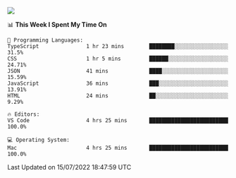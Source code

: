 ![](http://github-profile-summary-cards.vercel.app/api/cards/profile-details?username=kok-s0s&theme=vue)

<!--START_SECTION:waka-->
📊 **This Week I Spent My Time On** 

```text
💬 Programming Languages: 
TypeScript               1 hr 23 mins        ████████░░░░░░░░░░░░░░░░░   31.5% 
CSS                      1 hr 5 mins         ██████░░░░░░░░░░░░░░░░░░░   24.71% 
JSON                     41 mins             ████░░░░░░░░░░░░░░░░░░░░░   15.59% 
JavaScript               36 mins             ███░░░░░░░░░░░░░░░░░░░░░░   13.91% 
HTML                     24 mins             ██░░░░░░░░░░░░░░░░░░░░░░░   9.29%

🔥 Editors: 
VS Code                  4 hrs 25 mins       █████████████████████████   100.0%

💻 Operating System: 
Mac                      4 hrs 25 mins       █████████████████████████   100.0%

```


 Last Updated on 15/07/2022 18:47:59 UTC
<!--END_SECTION:waka-->
